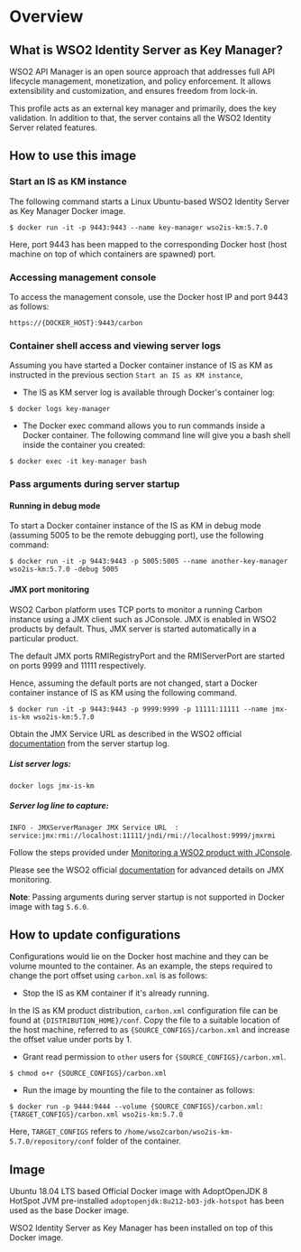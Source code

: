 # Overview

## What is WSO2 Identity Server as Key Manager?

WSO2 API Manager is an open source approach that addresses full API lifecycle management, monetization, and policy enforcement.
It allows extensibility and customization, and ensures freedom from lock-in.

This profile acts as an external key manager and primarily, does the key validation. In addition to that, the server contains all
the WSO2 Identity Server related features.

## How to use this image

### Start an IS as KM instance

The following command starts a Linux Ubuntu-based WSO2 Identity Server as Key Manager Docker image.

```console
$ docker run -it -p 9443:9443 --name key-manager wso2is-km:5.7.0
```

Here, port 9443 has been mapped to the corresponding Docker host (host machine on top of which containers are spawned) port.

### Accessing management console

To access the management console, use the Docker host IP and port 9443 as follows:

```
https://{DOCKER_HOST}:9443/carbon
```

### Container shell access and viewing server logs

Assuming you have started a Docker container instance of IS as KM as instructed in the previous section `Start an IS as KM instance`,

-   The IS as KM server log is available through Docker's container log:

```console
$ docker logs key-manager
```

-   The Docker exec command allows you to run commands inside a Docker container. The following command line will give
you a bash shell inside the container you created:

```console
$ docker exec -it key-manager bash
```

### Pass arguments during server startup

#### Running in debug mode

To start a Docker container instance of the IS as KM in debug mode (assuming 5005 to be the remote debugging port),
use the following command:

```console
$ docker run -it -p 9443:9443 -p 5005:5005 --name another-key-manager wso2is-km:5.7.0 -debug 5005
```

#### JMX port monitoring

WSO2 Carbon platform uses TCP ports to monitor a running Carbon instance using a JMX client such as JConsole.
JMX is enabled in WSO2 products by default. Thus, JMX server is started automatically in a particular product.

The default JMX ports RMIRegistryPort and the RMIServerPort are started on ports 9999 and 11111 respectively.

Hence, assuming the default ports are not changed, start a Docker container instance of IS as KM using the following command.

```console
$ docker run -it -p 9443:9443 -p 9999:9999 -p 11111:11111 --name jmx-is-km wso2is-km:5.7.0
```

Obtain the JMX Service URL as described in the WSO2 official [documentation](https://docs.wso2.com/display/ADMIN44x/JMX-Based+Monitoring#JMX-BasedMonitoring-StartingtheWSO2productwithJMX)
from the server startup log.

##### List server logs:

`docker logs jmx-is-km`

##### Server log line to capture:

`INFO - JMXServerManager JMX Service URL  : service:jmx:rmi://localhost:11111/jndi/rmi://localhost:9999/jmxrmi`

Follow the steps provided under [Monitoring a WSO2 product with JConsole](https://docs.wso2.com/display/ADMIN44x/JMX-Based+Monitoring#JMX-BasedMonitoring-MonitoringaWSO2productwithJConsole).

Please see the WSO2 official [documentation](https://docs.wso2.com/display/ADMIN44x/JMX-Based+Monitoring) for advanced details on JMX monitoring.

**Note**: Passing arguments during server startup is not supported in Docker image with tag `5.6.0`.

## How to update configurations

Configurations would lie on the Docker host machine and they can be volume mounted to the container. As an example,
the steps required to change the port offset using `carbon.xml` is as follows:

- Stop the IS as KM container if it's already running.

In the IS as KM product distribution, `carbon.xml` configuration file can be found at `{DISTRIBUTION_HOME}/conf`.
Copy the file to a suitable location of the host machine, referred to as `{SOURCE_CONFIGS}/carbon.xml` and increase the offset value under ports by 1.

- Grant read permission to `other` users for `{SOURCE_CONFIGS}/carbon.xml`.

```console
$ chmod o+r {SOURCE_CONFIGS}/carbon.xml
```

- Run the image by mounting the file to the container as follows:

```console
$ docker run -p 9444:9444 --volume {SOURCE_CONFIGS}/carbon.xml:{TARGET_CONFIGS}/carbon.xml wso2is-km:5.7.0
```

Here, `TARGET_CONFIGS` refers to `/home/wso2carbon/wso2is-km-5.7.0/repository/conf` folder of the container.

## Image

Ubuntu 18.04 LTS based Official Docker image with AdoptOpenJDK 8 HotSpot JVM pre-installed `adoptopenjdk:8u212-b03-jdk-hotspot` has been used as the base Docker image.

WSO2 Identity Server as Key Manager has been installed on top of this Docker image.
